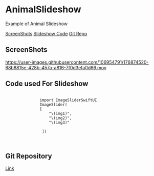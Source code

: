 # AnimalSlideshow

Example of Animal Slideshow

[ScreenShots](#ScreenShots)
[Slideshow Code](#Code-used-For-Slideshow)
[Git Repo](#Git-Repository)

## ScreenShots



https://user-images.githubusercontent.com/106954791/176874520-68b8815e-428b-457a-a816-7f0d3efa0d66.mov



## Code used For Slideshow

```

               import ImageSliderSwiftUI
               ImageSlider(
               [
                   "\(img1)",
                   "\(img2)",
                   "\(img3)"

                ])
                             
                                                      
```


## Git Repository
[Link](https://github.com/zvonicek/ImageSlideshow.git)
